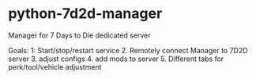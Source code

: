 # python-7d2d-manager
Manager for 7 Days to Die dedicated server


Goals:
1: Start/stop/restart service
2. Remotely connect Manager to 7D2D server
3. adjust configs
4. add mods to server
5. Different tabs for perk/tool/vehicle adjustment
